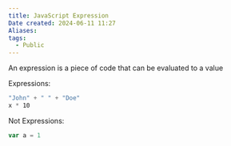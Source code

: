 ```yaml
---
title: JavaScript Expression
Date created: 2024-06-11 11:27
Aliases:
tags: 
  - Public
---
```


An expression is a piece of code that can be evaluated to a value

Expressions:
```js
"John" + " " + "Doe"
x * 10
```

Not Expressions:
```js
var a = 1
```
